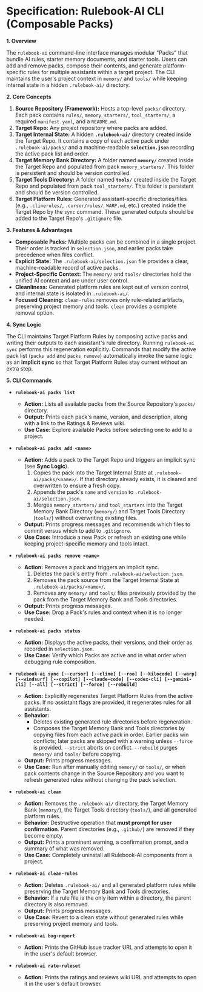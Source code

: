 # Specification: Rulebook-AI CLI (Composable Packs)

**1. Overview**

The `rulebook-ai` command-line interface manages modular "Packs" that bundle AI rules, starter memory documents, and starter tools. Users can add and remove packs, compose their contents, and generate platform-specific rules for multiple assistants within a target project. The CLI maintains the user's project context in `memory/` and `tools/` while keeping internal state in a hidden `.rulebook-ai/` directory.

**2. Core Concepts**

1.  **Source Repository (Framework):** Hosts a top-level `packs/` directory. Each pack contains `rules/`, `memory_starters/`, `tool_starters/`, a required `manifest.yaml`, and a `README.md`.
2.  **Target Repo:** Any project repository where packs are added.
3.  **Target Internal State:** A hidden **`.rulebook-ai/`** directory created inside the Target Repo. It contains a copy of each active pack under `.rulebook-ai/packs/` and a machine-readable **`selection.json`** recording the active pack list and order.
4.  **Target Memory Bank Directory:** A folder named **`memory/`** created inside the Target Repo and populated from pack `memory_starters/`. This folder is persistent and should be version controlled.
5.  **Target Tools Directory:** A folder named **`tools/`** created inside the Target Repo and populated from pack `tool_starters/`. This folder is persistent and should be version controlled.
6.  **Target Platform Rules:** Generated assistant-specific directories/files (e.g., `.clinerules/`, `.cursor/rules/`, `WARP.md`, etc.) created inside the Target Repo by the `sync` command. These generated outputs should be added to the Target Repo's `.gitignore` file.

**3. Features & Advantages**

*   **Composable Packs:** Multiple packs can be combined in a single project. Their order is tracked in `selection.json`, and earlier packs take precedence when files conflict.
*   **Explicit State:** The `.rulebook-ai/selection.json` file provides a clear, machine-readable record of active packs.
*   **Project-Specific Context:** The `memory/` and `tools/` directories hold the unified AI context and are under user control.
*   **Cleanliness:** Generated platform rules are kept out of version control, and internal state is isolated in `.rulebook-ai/`.
*   **Focused Cleaning:** `clean-rules` removes only rule-related artifacts, preserving project memory and tools. `clean` provides a complete removal option.

**4. Sync Logic**

The CLI maintains Target Platform Rules by composing active packs and writing their outputs to each assistant's rule directory. Running `rulebook-ai sync` performs this regeneration explicitly. Commands that modify the active pack list (`packs add` and `packs remove`) automatically invoke the same logic as an **implicit sync** so that Target Platform Rules stay current without an extra step.

**5. CLI Commands**

*   **`rulebook-ai packs list`**
    *   **Action:** Lists all available packs from the Source Repository's `packs/` directory.
    *   **Output:** Prints each pack's name, version, and description, along with a link to the Ratings & Reviews wiki.
    *   **Use Case:** Explore available Packs before selecting one to add to a project.

*   **`rulebook-ai packs add <name>`**
    *   **Action:** Adds a pack to the Target Repo and triggers an implicit sync (see **Sync Logic**).
        1.  Copies the pack into the Target Internal State at `.rulebook-ai/packs/<name>/`. If that directory already exists, it is cleared and overwritten to ensure a fresh copy.
        2.  Appends the pack's `name` and `version` to `.rulebook-ai/selection.json`.
        3.  Merges `memory_starters/` and `tool_starters` into the Target Memory Bank Directory (`memory/`) and Target Tools Directory (`tools/`) without overwriting existing files.
    *   **Output:** Prints progress messages and recommends which files to commit versus which to add to `.gitignore`.
    *   **Use Case:** Introduce a new Pack or refresh an existing one while keeping project-specific memory and tools intact.

*   **`rulebook-ai packs remove <name>`**
    *   **Action:** Removes a pack and triggers an implicit sync.
        1.  Deletes the pack's entry from `.rulebook-ai/selection.json`.
        2.  Removes the pack source from the Target Internal State at `.rulebook-ai/packs/<name>/`.
        3.  Removes any `memory/` and `tools/` files previously provided by the pack from the Target Memory Bank and Tools directories.
    *   **Output:** Prints progress messages.
    *   **Use Case:** Drop a Pack's rules and context when it is no longer needed.

*   **`rulebook-ai packs status`**
    *   **Action:** Displays the active packs, their versions, and their order as recorded in `selection.json`.
    *   **Use Case:** Verify which Packs are active and in what order when debugging rule composition.

*   **`rulebook-ai sync [--cursor] [--cline] [--roo] [--kilocode] [--warp] [--windsurf] [--copilot] [--claude-code] [--codex-cli] [--gemini-cli] [--all] [--strict] [--force] [--rebuild]`**
    *   **Action:** Explicitly regenerates Target Platform Rules from the active packs. If no assistant flags are provided, it regenerates rules for all assistants.
    *   **Behavior:**
        *   Deletes existing generated rule directories before regeneration.
        *   Composes the Target Memory Bank and Tools directories by copying files from each active pack in order. Earlier packs win conflicts; later packs are skipped with a warning unless `--force` is provided. `--strict` aborts on conflict. `--rebuild` purges `memory/` and `tools/` before copying.
    *   **Output:** Prints progress messages.
    *   **Use Case:** Run after manually editing `memory/` or `tools/`, or when pack contents change in the Source Repository and you want to refresh generated rules without changing the pack selection.

*   **`rulebook-ai clean`**
    *   **Action:** Removes the `.rulebook-ai/` directory, the Target Memory Bank (`memory/`), the Target Tools directory (`tools/`), and all generated platform rules.
    *   **Behavior:** Destructive operation that **must prompt for user confirmation**. Parent directories (e.g., `.github/`) are removed if they become empty.
    *   **Output:** Prints a prominent warning, a confirmation prompt, and a summary of what was removed.
    *   **Use Case:** Completely uninstall all Rulebook-AI components from a project.

*   **`rulebook-ai clean-rules`**
    *   **Action:** Deletes `.rulebook-ai/` and all generated platform rules while preserving the Target Memory Bank and Tools directories.
    *   **Behavior:** If a rule file is the only item within a directory, the parent directory is also removed.
    *   **Output:** Prints progress messages.
    *   **Use Case:** Revert to a clean state without generated rules while preserving project memory and tools.

*   **`rulebook-ai bug-report`**
    *   **Action:** Prints the GitHub issue tracker URL and attempts to open it in the user's default browser.

*   **`rulebook-ai rate-ruleset`**
    *   **Action:** Prints the ratings and reviews wiki URL and attempts to open it in the user's default browser.

